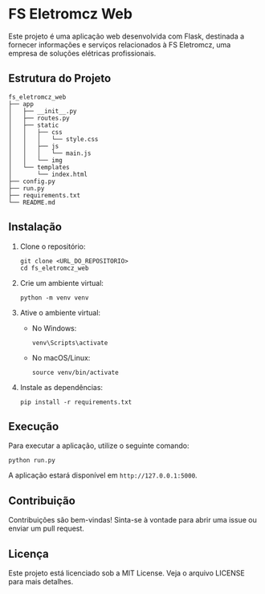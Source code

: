 # FS Eletromcz Web

Este projeto é uma aplicação web desenvolvida com Flask, destinada a fornecer informações e serviços relacionados à FS Eletromcz, uma empresa de soluções elétricas profissionais.

## Estrutura do Projeto

```
fs_eletromcz_web
├── app
│   ├── __init__.py
│   ├── routes.py
│   ├── static
│   │   ├── css
│   │   │   └── style.css
│   │   ├── js
│   │   │   └── main.js
│   │   └── img
│   └── templates
│       └── index.html
├── config.py
├── run.py
├── requirements.txt
└── README.md
```

## Instalação

1. Clone o repositório:
   ```
   git clone <URL_DO_REPOSITORIO>
   cd fs_eletromcz_web
   ```

2. Crie um ambiente virtual:
   ```
   python -m venv venv
   ```

3. Ative o ambiente virtual:
   - No Windows:
     ```
     venv\Scripts\activate
     ```
   - No macOS/Linux:
     ```
     source venv/bin/activate
     ```

4. Instale as dependências:
   ```
   pip install -r requirements.txt
   ```

## Execução

Para executar a aplicação, utilize o seguinte comando:
```
python run.py
```

A aplicação estará disponível em `http://127.0.0.1:5000`.

## Contribuição

Contribuições são bem-vindas! Sinta-se à vontade para abrir uma issue ou enviar um pull request.

## Licença

Este projeto está licenciado sob a MIT License. Veja o arquivo LICENSE para mais detalhes.